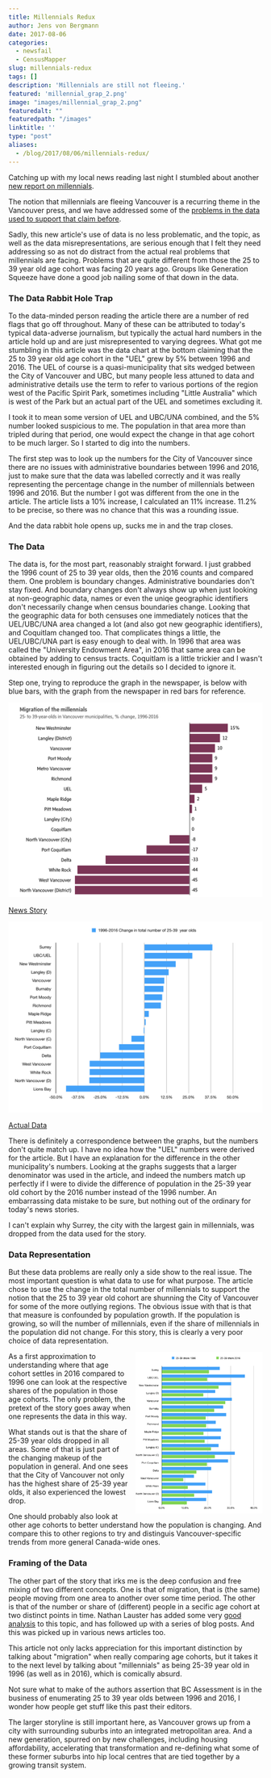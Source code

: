 ```yaml
---
title: Millennials Redux
author: Jens von Bergmann
date: 2017-08-06
categories:
  - newsfail
  - CensusMapper
slug: millennials-redux
tags: []
description: 'Millennials are still not fleeing.'
featured: 'millennial_grap_2.png'
image: "images/millennial_grap_2.png"
featuredalt: ""
featuredpath: "/images"
linktitle: ''
type: "post"
aliases:
  - /blog/2017/08/06/millennials-redux/
---
```





Catching up with my local news reading last night I stumbled about another
[new report on millennials](https://beta.theglobeandmail.com/real-estate/vancouver/priced-out-of-downtown-vancouver-millennials-are-building-hipsturbia/article35884038/).

The notion that millennials are fleeing Vancouver is a recurring theme in the Vancouver press, and we have addressed
some of the [problems in the data used to support that claim before](http://doodles.mountainmath.ca/blog/2017/05/16/lifeblood/).

<link rel="stylesheet" href="/css/custom.css">
Sadly, this new article's use of data is no less problematic, and the topic, as well as the data misrepresentations, are serious enough that
I felt they need addressing so as not do distract from the actual real problems that millennials are facing. Problems that are quite
different from those the 25 to 39 year old age cohort was facing 20 years ago. Groups like Generation Squeeze
have done a good job nailing some of that down in the data.


### The Data Rabbit Hole Trap
<!-- more -->
To the data-minded person reading the article there are a number of red flags that go off throughout. Many of these can
be attributed to today's typical data-adverse journalism, but typically the actual hard numbers in the article hold up and are just
misrepresented to varying degrees. What got me stumbling in this article was the data chart at the bottom claiming that the 25 to 39 year old age cohort
in the "UEL" grew by 5% between 1996 and 2016. The UEL of course is a quasi-municipality that sits wedged between the City of Vancouver and UBC,
but many people less attuned to data and administrative details use the term to refer to various portions of the region west of the Pacific Spirit Park,
sometimes including "Little Australia" which is west of the Park but an actual part of the UEL and sometimes excluding it.

I took it to mean some version of UEL and UBC/UNA combined, and the 5% number looked suspicious to me. The population in that area more than tripled
during that period, one would expect the change in that age cohort to be much larger. So I started to dig into the numbers.

The first step was to look up the numbers for the City of Vancouver since there are no issues with administrative boundaries between 1996 and 2016,
just to make sure that the data was labelled correctly and it was really representing the percentage change in the number of millennials between 1996 and 2016.
But the number I got was different from the one in the article. The article lists a 10% increase, I calculated an 11% increase. 11.2% to be precise, so
there was no chance that this was a rounding issue.

And the data rabbit hole opens up, sucks me in and the trap closes.

### The Data
The data is, for the most part, reasonably straight forward. I just grabbed the 1996 count of 25 to 39 year olds, then the 2016 counts and compared them.
One problem is boundary changes. Administrative boundaries don't stay fixed. And boundary changes don't always show up when just looking at non-geographic
data, names or even the uniqe geographic identifiers don't necessarily change when census boundaries change. Looking that the geographic data for both
censuses one immediately notices that the UEL/UBC/UNA area changed a lot (and also got new geographic identifiers), and Coquitlam changed too.
That complicates things a little, the UEL/UBC/UNA part is easy enough to deal with. In 1996 that area was called the "University Endowment Area", in 2016
that same area can be obtained by adding to census tracts. Coquitlam is a little trickier and I wasn't interested enough in figuring out the details so
I decided to ignore it.

Step one, trying to reproduce the graph in the newspaper, is below with blue bars, with the graph from the newspaper in red bars for reference.

<div class="half-image"><a href="images/millennial_grap_1.png"><img src="images/millennial_grap_1.png" ><p>News Story</p></a></div>
<div class="half-image"><a href="images/millennial_grap_2.png"><img src="images/millennial_grap_2.png" ><p>Actual Data</p></a></div>

There is definitely a correspondence between the graphs, but the numbers don't quite match up. I have no idea how the "UEL" numbers were derived for
the article. But I have an explanation for the difference in the other municipality's numbers. Looking at the graphs
suggests that a larger denominator was used in the article, and indeed the numbers match up perfectly if I were to divide the
difference of population in the 25-39 year
old cohort by the 2016 number instead of the 1996 number. An embarrassing data mistake to be sure, but nothing out of the ordinary for today's
news stories.

I can't explain why Surrey, the city with the largest gain in millennials, was dropped from the data used for the story.

### Data Representation
But these data problems are really only a side show to the real issue.
The most important question is what data to use for what purpose. The article chose to use the change in the total number of millennials
to support the notion that the 25 to 39 year old cohort are shunning the City of Vancouver for some of the more outlying regions.
The obvious issue with that
is that that measure is confounded by population growth. If the population is growing, so will the number of millennials,
even if the share of millennials
in the population did not change. For this story, this is clearly a very poor choice of data representation.

<a href="images/millennial_grap_3.png"><img  src="images/millennial_grap_3.png" style="width:50%;float:right;margin-left:10px;"></a>
As a first approximation to understanding where that age cohort settles in 2016 compared to 1996 one can look at the respective shares of the
population in those age cohorts. The only problem, the pretext of the story goes away when one represents the data in this way.

What stands out is that the share of 25-39 year olds dropped in all areas. Some of that is just part of the
changing makeup of the population in general. And
one sees that the City of Vancouver not only has the highest share of 25-39 year olds, it also experienced the lowest drop.

One should probably also look at other age cohorts to better understand how the population is changing. And compare this to other regions
to try and distinguis Vancouver-specific trends from more general Canada-wide ones.

### Framing of the Data
The other part of the story that irks me is the deep confusion and free mixing of two different concepts. One is that of migration, that is
(the same) people moving from one area to another over some time period. The other is that of the number or share of (different)
people in a secific age cohort at two distinct points in time. Nathan Lauster has added some very
[good analysis](https://homefreesociology.wordpress.com/2016/02/12/is-the-lifeblood-of-vancouver-leaving/) to this topic, and has
followed up with a series of blog posts. And this was picked up in various news articles too.

This article not only lacks appreciation for this important distinction by talking about "migration" when really comparing age cohorts, but
it takes it to the next level by talking about "millennials" as being 25-39 year old in 1996 (as well as in 2016), which is
comically absurd.

Not sure what to make of the authors assertion that BC Assessment is in the business of enumerating 25 to 39 year olds between 1996 and 2016,
I wonder how people get stuff like this past their editors.

The larger storyline is still important here, as Vancouver grows up from a city with surrounding suburbs into an integrated metropolitan area.
And a new generation,
spurred on by new challenges, including housing affordability, accelerating that transformation and re-defining what some of these former suburbs into
hip local centres that are tied together by a growing transit system.
